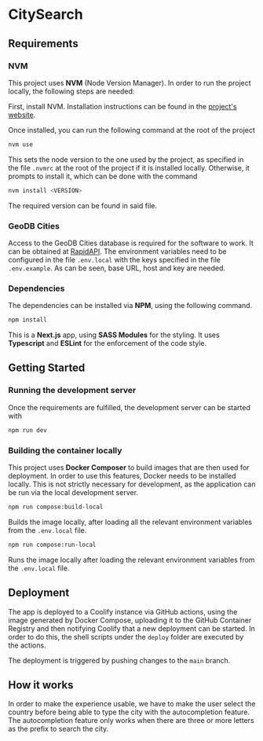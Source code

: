 # CitySearch

## Requirements

### NVM

This project uses **NVM** (Node Version Manager). In order to run the project locally, the following steps are needed:

First, install NVM. Installation instructions can be found in the [project's website](https://github.com/nvm-sh/nvm?tab=readme-ov-file#installing-and-updating).

Once installed, you can run the following command at the root of the project

```bash
nvm use
```

This sets the node version to the one used by the project, as specified in the file `.nvmrc` at the root of the project if it is installed locally. Otherwise, it prompts to install it, which can be done with the command

```bash
nvm install <VERSION>
```

The required version can be found in said file.

### GeoDB Cities

Access to the GeoDB Cities database is required for the software to work. It can be obtained at [RapidAPI](https://rapidapi.com/hub). The environment variables need to be configured in the file
`.env.local` with the keys specified in the file `.env.example`. As can be seen, base URL, host and key are needed.

### Dependencies

The dependencies can be installed via **NPM**, using the following command.

```bash
npm install
```

This is a **Next.js** app, using **SASS Modules** for the styling. It uses **Typescript** and **ESLint** for the enforcement of the code style.

## Getting Started

### Running the development server

Once the requirements are fulfilled, the development server can be started with

```bash
npm run dev
```

### Building the container locally

This project uses **Docker Composer** to build images that are then used for deployment. In order to use this features, Docker needs to be installed locally. This is not strictly necessary for development, as the application can be run via the local development server.

```bash
npm run compose:build-local
```

Builds the image locally, after loading all the relevant environment variables from the `.env.local` file.

```bash
npm run compose:run-local
```

Runs the image locally after loading the relevant environment variables from the `.env.local` file.

## Deployment

The app is deployed to a Coolify instance via GitHub actions, using the image generated by Docker Compose, uploading it to the GitHub Container Registry and then notifying Coolify that a new deployment can be started. In order to do this, the shell scripts under the `deploy` folder are executed by the actions.

The deployment is triggered by pushing changes to the `main` branch.

## How it works

In order to make the experience usable, we have to make the user select the country before being able to type the city with the autocompletion feature. The autocompletion feature only works when there are three or more letters as the prefix to search the city.

